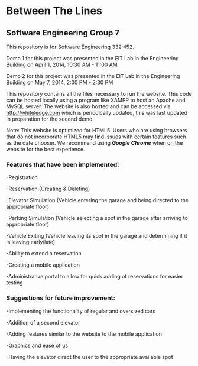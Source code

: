 <h1>Between The Lines</h1>

<h2>Software Engineering Group 7</h2>

This repository is for Software Engineering 332:452.

Demo 1 for this project was presented in the EIT Lab in the Engineering Building on April 1, 2014, 10:30 AM - 11:00 AM

Demo 2 for this project was presented in the EIT Lab in the Engineering Building on May 7, 2014, 2:00 PM - 2:30 PM

This repository contains all the files necessary to run the website.
This code can be hosted locally using a program like XAMPP to host an Apache and MySQL server.
The website is also hosted and can be accessed via http://whiteledge.com which is periodically updated, this was last updated in preparation for the second demo.

Note: This website is optimized for HTML5. Users who are using browsers that do not incorporate HTML5 may find issues with certain features such as the date chooser. We recommend using <i><b>Google Chrome</b></i> when on the website for the best experience.

<h3>Features that have been implemented:</h3>

-Registration

-Reservation (Creating & Deleting)

-Elevator Simulation (Vehicle entering the garage and being directed to the appropriate floor)

-Parking Simulation (Vehicle selecting a spot in the garage after arriving to appropriate floor)

-Vehicle Exiting (Vehicle leaving its spot in the garage and determining if it is leaving early/late)

-Ability to extend a reservation

-Creating a mobile application

-Administrative portal to allow for quick adding of reservations for easier testing

<h3>Suggestions for future improvement:</h3>

-Implementing the functionality of regular and oversized cars

-Addition of a second elevator

-Adding features similar to the website to the mobile application

-Graphics and ease of us

-Having the elevator direct the user to the appropriate available spot
